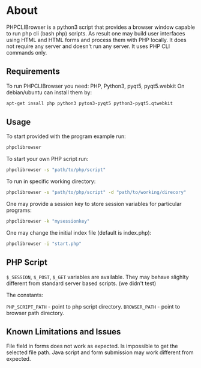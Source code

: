 # About

PHPCLIBrowser is a python3 script that provides a browser window capable to run
php cli (bash php) scripts. As result one may build user interfaces using HTML 
and HTML forms and process them with PHP locally. It does not require any server 
and doesn't run any server. It uses PHP CLI commands only.

## Requirements

To run PHPCLIBrowser you need:
PHP, Python3, pyqt5, pyqt5.webkit
On debian/ubuntu can install them by:

```bash
apt-get insall php python3 pyton3-pyqt5 python3-pyqt5.qtwebkit
```

## Usage

To start provided with the program example run:

```bash
phpclibrowser
```

To start your own PHP script run:

```bash
phpclibrowser -s "path/to/php/script"
```

To run in specific working directory:

```bash
phpclibrowser -s "path/to/php/script" -d "path/to/working/direcory"
```

One may provide a session key to store session variables for particular
programs:

```bash
phpclibrowser -k "mysessionkey"
```

One may change the initial index file (default is index.php):

```bash
phpclibrowser -i "start.php"
```

## PHP Script

`$_SESSION`, `$_POST`, `$_GET` variables are available. 
They may behave slighlty different from standard server based scripts. (we didn't test)

The constants:

`PHP_SCRIPT_PATH` - point to php script directory.
`BROWSER_PATH` - point to browser path directory.

## Known Limitations and Issues

File field in forms does not work as expected. Is impossible to get the selected file path.
Java script and form submission may work different from expected.
